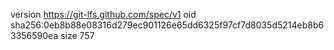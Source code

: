 version https://git-lfs.github.com/spec/v1
oid sha256:0eb8b88e08316d279ec901126e65dd6325f97cf7d8035d5214eb8b63356590ea
size 757
